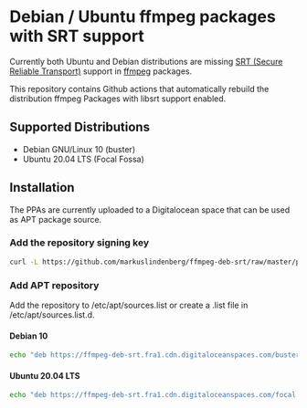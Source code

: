 # Debian / Ubuntu ffmpeg packages with SRT support

Currently both Ubuntu and Debian distributions are missing [SRT (Secure Reliable Transport)](https://github.com/Haivision/srt) support in [ffmpeg](https://ffmpeg.org/) packages.

This repository contains Github actions that automatically rebuild the
distribution ffmpeg Packages with libsrt support enabled.

## Supported Distributions

- Debian GNU/Linux 10 (buster)
- Ubuntu 20.04 LTS (Focal Fossa)

## Installation

The PPAs are currently uploaded to a Digitalocean space that can be used as APT package source.

### Add the repository signing key

```bash
curl -L https://github.com/markuslindenberg/ffmpeg-deb-srt/raw/master/pubkey.gpg | sudo apt-key add -
```

### Add APT repository

Add the repository to /etc/apt/sources.list or create a .list file in /etc/apt/sources.list.d.

#### Debian 10

```bash
echo "deb https://ffmpeg-deb-srt.fra1.cdn.digitaloceanspaces.com/buster buster main" | sudo tee /etc/apt/sources.list.d/ffmpeg-srt.list
```

#### Ubuntu 20.04 LTS

```bash
echo "deb https://ffmpeg-deb-srt.fra1.cdn.digitaloceanspaces.com/focal focal main" | sudo tee /etc/apt/sources.list.d/ffmpeg-srt.list
```
